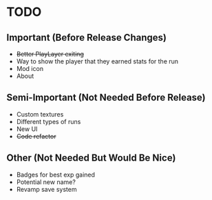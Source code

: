 # TODO

## Important (Before Release Changes)
- ~~Better PlayLayer exiting~~
- Way to show the player that they earned stats for the run
- Mod icon
- About

## Semi-Important (Not Needed Before Release)
- Custom textures
- Different types of runs
- New UI
- ~~Code refactor~~

## Other (Not Needed But Would Be Nice)
- Badges for best exp gained
- Potential new name?
- Revamp save system